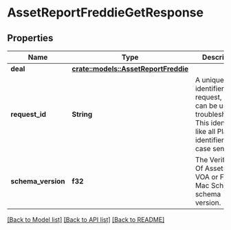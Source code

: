 # AssetReportFreddieGetResponse

## Properties

Name | Type | Description | Notes
------------ | ------------- | ------------- | -------------
**deal** | [**crate::models::AssetReportFreddie**](AssetReportFreddie.md) |  | 
**request_id** | **String** | A unique identifier for the request, which can be used for troubleshooting. This identifier, like all Plaid identifiers, is case sensitive. | 
**schema_version** | **f32** | The Verification Of Assets (aka VOA or Freddie Mac Schema) schema version. | 

[[Back to Model list]](../README.md#documentation-for-models) [[Back to API list]](../README.md#documentation-for-api-endpoints) [[Back to README]](../README.md)


